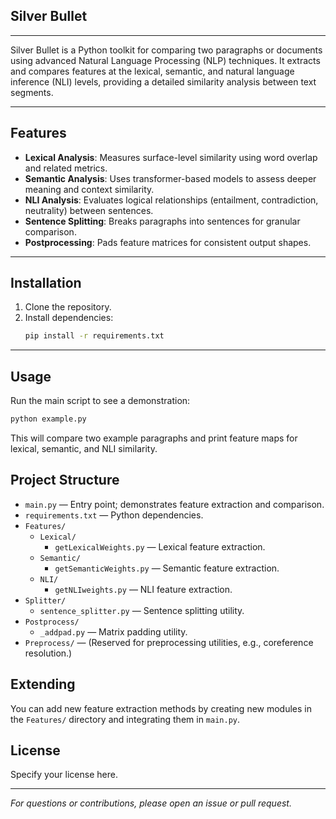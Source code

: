 Silver Bullet
------
-----------------
Silver Bullet is a Python toolkit for comparing two paragraphs or documents using advanced Natural Language Processing (NLP) techniques. It extracts and compares features at the lexical, semantic, and natural language inference (NLI) levels, providing a detailed similarity analysis between text segments.

-----------------

## Features
- **Lexical Analysis**: Measures surface-level similarity using word overlap and related metrics.
- **Semantic Analysis**: Uses transformer-based models to assess deeper meaning and context similarity.
- **NLI Analysis**: Evaluates logical relationships (entailment, contradiction, neutrality) between sentences.
- **Sentence Splitting**: Breaks paragraphs into sentences for granular comparison.
- **Postprocessing**: Pads feature matrices for consistent output shapes.

-----------------

## Installation
1. Clone the repository.
2. Install dependencies:
   ```bash
   pip install -r requirements.txt
   ```

-----------------

## Usage
Run the main script to see a demonstration:
```bash
python example.py
```
This will compare two example paragraphs and print feature maps for lexical, semantic, and NLI similarity.

## Project Structure
- `main.py` — Entry point; demonstrates feature extraction and comparison.
- `requirements.txt` — Python dependencies.
- `Features/`
  - `Lexical/`
    - `getLexicalWeights.py` — Lexical feature extraction.
  - `Semantic/`
    - `getSemanticWeights.py` — Semantic feature extraction.
  - `NLI/`
    - `getNLIweights.py` — NLI feature extraction.
- `Splitter/`
  - `sentence_splitter.py` — Sentence splitting utility.
- `Postprocess/`
  - `_addpad.py` — Matrix padding utility.
- `Preprocess/` — (Reserved for preprocessing utilities, e.g., coreference resolution.)

## Extending
You can add new feature extraction methods by creating new modules in the `Features/` directory and integrating them in `main.py`.

## License
Specify your license here.

---
*For questions or contributions, please open an issue or pull request.*

